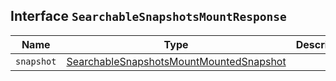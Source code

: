 ## Interface `SearchableSnapshotsMountResponse`

| Name | Type | Description |
| - | - | - |
| `snapshot` | [SearchableSnapshotsMountMountedSnapshot](./SearchableSnapshotsMountMountedSnapshot.md) | &nbsp; |

